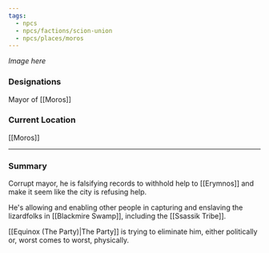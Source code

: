 ```yaml
---
tags:
  - npcs
  - npcs/factions/scion-union
  - npcs/places/moros
---
```

*Image here*

### Designations
Mayor of [[Moros]]

### Current Location
[[Moros]]

___
### Summary
Corrupt mayor, he is falsifying records to withhold help to [[Erymnos]] and make it seem like the city is refusing help.

He's allowing and enabling other people in capturing and enslaving the lizardfolks in [[Blackmire Swamp]], including the [[Ssassik Tribe]].

[[Equinox (The Party)|The Party]] is trying to eliminate him, either politically or, worst comes to worst, physically.
